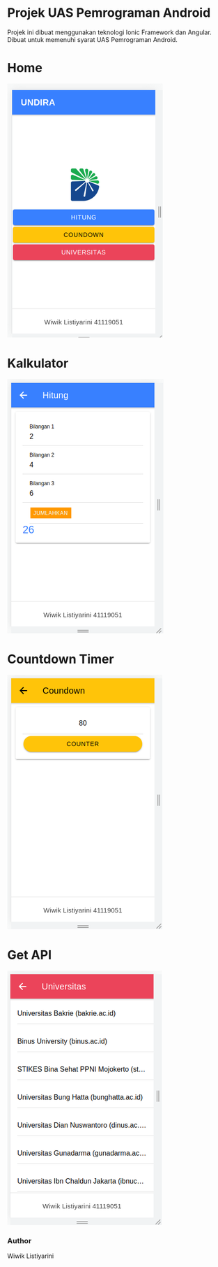 # Projek UAS Pemrograman Android

Projek ini dibuat menggunakan teknologi Ionic Framework dan Angular. Dibuat untuk memenuhi syarat UAS Pemrograman Android.

# Home

![Home](https://raw.githubusercontent.com/nengwiwik/uas-pemrograman-android/main/README/home.png)

# Kalkulator

![Kalkulator](https://raw.githubusercontent.com/nengwiwik/uas-pemrograman-android/main/README/calculator.png)

# Countdown Timer

![Countdown Timer](https://raw.githubusercontent.com/nengwiwik/uas-pemrograman-android/main/README/countdown.png)

# Get API

![Get API](https://raw.githubusercontent.com/nengwiwik/uas-pemrograman-android/main/README/universitas.png)

### Author

Wiwik Listiyarini
